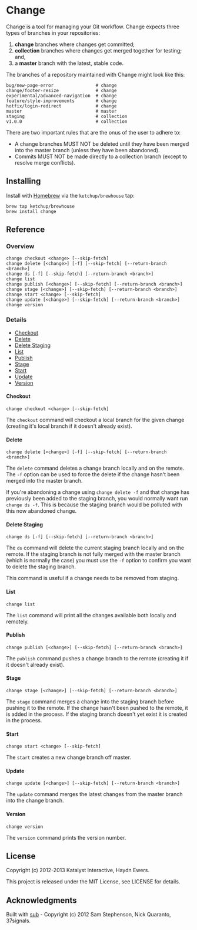 Change
======

Change is a tool for managing your Git workflow. Change expects three types of
branches in your repositories:

 1. **change** branches where changes get committed;
 1. **collection** branches where changes get merged together for testing; and,
 1. a **master** branch with the latest, stable code.

The branches of a repository maintained with Change might look like this:

```
bug/new-page-error                # change
change/footer-resize              # change
experimental/advanced-navigation  # change
feature/style-improvements        # change
hotfix/login-redirect             # change
master                            # master
staging                           # collection
v1.0.0                            # collection
```

There are two important rules that are the onus of the user to adhere to:

- A change branches MUST NOT be deleted until they have been merged into the
  master branch (unless they have been abandoned).
- Commits MUST NOT be made directly to a collection branch (except to resolve
  merge conflicts).

Installing
----------

Install with [Homebrew](http://mxcl.github.com/homebrew/) via the
`ketchup/brewhouse` tap:

```
brew tap ketchup/brewhouse
brew install change
```

Reference
---------

### Overview

```text
change checkout <change> [--skip-fetch]
change delete [<change>] [-f] [--skip-fetch] [--return-branch <branch>]
change ds [-f] [--skip-fetch] [--return-branch <branch>]
change list
change publish [<change>] [--skip-fetch] [--return-branch <branch>]
change stage [<change>] [--skip-fetch] [--return-branch <branch>]
change start <change> [--skip-fetch]
change update [<change>] [--skip-fetch] [--return-branch <branch>]
change version
```

### Details

- [Checkout](#checkout)
- [Delete](#delete)
- [Delete Staging](#delete-staging)
- [List](#list)
- [Publish](#publish)
- [Stage](#stage)
- [Start](#start)
- [Update](#update)
- [Version](#version)

#### Checkout

```text
change checkout <change> [--skip-fetch]
```

The `checkout` command will checkout a local branch for the given change (creating it's local
branch if it doesn't already exist).

#### Delete

```text
change delete [<change>] [-f] [--skip-fetch] [--return-branch <branch>]
```

The `delete` command deletes a change branch locally and on the remote. The `-f` option can be used
to force the delete if the change hasn't been merged into the master branch.

If you're abandoning a change using `change delete -f` and that change has previously been added to
the staging branch, you would normally want run `change ds -f`. This is because the staging branch
would be polluted with this now abandoned change.

#### Delete Staging

```text
change ds [-f] [--skip-fetch] [--return-branch <branch>]
```

The `ds` command will delete the current staging branch locally and on the remote. If the staging
branch is not fully merged with the master branch (which is normally the case) you must use the
`-f` option to confirm you want to delete the staging branch.

This command is useful if a change needs to be removed from staging.

#### List

```text
change list
```

The `list` command will print all the changes available both locally and remotely.

#### Publish

```text
change publish [<change>] [--skip-fetch] [--return-branch <branch>]
```

The `publish` command pushes a change branch to the remote (creating it if it doesn't already
exist).

#### Stage

```text
change stage [<change>] [--skip-fetch] [--return-branch <branch>]
```

The `stage` command merges a change into the staging branch before pushing it to the remote. If the
change hasn't been pushed to the remote, it is added in the process. If the staging branch doesn't
yet exist it is created in the process.

#### Start

```text
change start <change> [--skip-fetch]
```

The `start` creates a new change branch off master.

#### Update

```text
change update [<change>] [--skip-fetch] [--return-branch <branch>]
```

The `update` command merges the latest changes from the master branch into the change branch.

#### Version

```text
change version
```

The `version` command prints the version number.

License
-------

Copyright (c) 2012-2013 Katalyst Interactive, Haydn Ewers.

This project is released under the MIT License, see LICENSE for details.

Acknowledgments
---------------

Built with [sub](http://github.com/37signals/sub) - Copyright (c) 2012 Sam Stephenson, Nick
Quaranto, 37signals.

